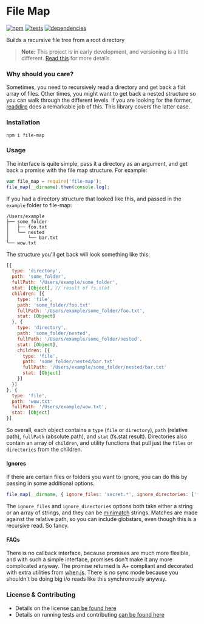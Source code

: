 # File Map

[![npm](http://img.shields.io/npm/v/file-map.svg?style=flat)](https://badge.fury.io/js/file-map) [![tests](http://img.shields.io/travis/jenius/file-map/master.svg?style=flat)](https://travis-ci.org/jenius/file-map) [![dependencies](http://img.shields.io/gemnasium/jenius/file-map.svg?style=flat)](https://gemnasium.com/jenius/file-map)

Builds a recursive file tree from a root directory

> **Note:** This project is in early development, and versioning is a little different. [Read this](http://markup.im/#q4_cRZ1Q) for more details.

### Why should you care?

Sometimes, you need to recursively read a directory and get back a flat array of files. Other times, you might want to get back a nested structure so you can walk through the different levels. If you are looking for the former, [readdirp](https://github.com/thlorenz/readdirp) does a remarkable job of this. This library covers the latter case.

### Installation

`npm i file-map`

### Usage

The interface is quite simple, pass it a directory as an argument, and get back a promise with the file map structure. For example:

```js
var file_map = require('file-map');
file_map(__dirname).then(console.log);
```

If you had a directory structure that looked like this, and passed in the `example` folder to file-map:

```
/Users/example
├── some_folder
│   ├── foo.txt
│   └── nested
│       └── bar.txt
└── wow.txt
```

The structure you'll get back will look something like this:

```js
[{
  type: 'directory',
  path: 'some_folder',
  fullPath: '/Users/example/some_folder',
  stat: [Object], // result of fs.stat
  children: [{
    type: 'file',
    path: 'some_folder/foo.txt'
    fullPath: '/Users/example/some_folder/foo.txt',
    stat: [Object]
  }, {
    type: 'directory',
    path: 'some_folder/nested',
    fullPath: '/Users/example/some_folder/nested',
    stat: [Object],
    children: [{
      type: 'file',
      path: 'some_folder/nested/bar.txt'
      fullPath: '/Users/example/some_folder/nested/bar.txt'
      stat: [Object]
    }]
  }]
}, {
  type: 'file',
  path: 'wow.txt'
  fullPath: '/Users/example/wow.txt',
  stat: [Object]
}]
```

So overall, each object contains a `type` (`file` or `directory`), `path` (relative path), `fullPath` (absolute path), and `stat` (fs.stat result). Directories also contain an array of `children`, and utility functions that pull just the `files` or `directories` from the children.

#### Ignores

If there are certain files or folders you want to ignore, you can do this by passing in some additional options.

```js
file_map(__dirname, { ignore_files: 'secret.*', ignore_directories: ['**/wow.txt'] })
```

The `ignore_files` and `ignore_directories` options both take either a string or an array of strings, and they can be [minimatch](https://github.com/isaacs/minimatch) strings. Matches are made against the relative path, so you can include globstars, even though this is a recursive read. So fancy.

#### FAQs

There is no callback interface, because promises are much more flexible, and with such a simple interface, promises don't make it any more complicated anyway. The promise returned is A+ compliant and decorated with extra utilities from [when.js](https://github.com/cujojs/when). There is no sync mode because you shouldn't be doing big i/o reads like this synchronously anyway.

### License & Contributing

- Details on the license [can be found here](LICENSE.md)
- Details on running tests and contributing [can be found here](contributing.md)
